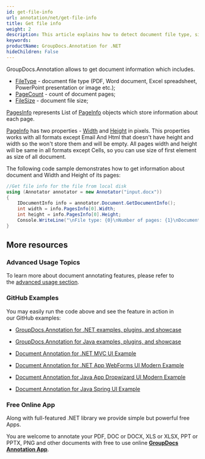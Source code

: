 ```yaml
---
id: get-file-info
url: annotation/net/get-file-info
title: Get file info
weight: 2
description: This article explains how to detect document file type, size and calculate pages count when annotate documents or images with GroupDocs.Annotation.
keywords: 
productName: GroupDocs.Annotation for .NET
hideChildren: False
---
```

GroupDocs.Annotation allows to get document information which includes.

*   [FileType](https://apireference.groupdocs.com/net/annotation/groupdocs.annotation/idocumentinfo/properties/filetype) - document file type (PDF, Word document, Excel spreadsheet, PowerPoint presentation or image etc.);
*   [PageCount](https://apireference.groupdocs.com/net/annotation/groupdocs.annotation/idocumentinfo/properties/pagecount) - count of document pages;
*   [FileSize](https://apireference.groupdocs.com/net/annotation/groupdocs.annotation/idocumentinfo/properties/size) - document file size;

[PagesInfo](https://apireference.groupdocs.com/annotation/net/groupdocs.annotation/idocumentinfo/properties/pagesinfo) represents List of [PageInfo](https://apireference.groupdocs.com/annotation/net/groupdocs.annotation.models/pageinfo) objects which store information about each page. 

[PageInfo](https://apireference.groupdocs.com/annotation/net/groupdocs.annotation.models/pageinfo) has two properties - [Width](https://apireference.groupdocs.com/annotation/net/groupdocs.annotation.models/pageinfo/properties/width) and [Height](https://apireference.groupdocs.com/annotation/net/groupdocs.annotation.models/pageinfo/properties/height) in pixels. This properties works with all formats except Email And Html that doesn't have height and width so the won't store them and will be empty. All pages width and height will be same in all formats except Cells, so you can use size of first element as size of all document.

The following code sample demonstrates how to get information about document and Width and Height of its pages:

```csharp
//Get file info for the file from local disk
using (Annotator annotator = new Annotator("input.docx"))
{
	IDocumentInfo info = annotator.Document.GetDocumentInfo();
    int width = info.PagesInfo[0].Width;
    int height = info.PagesInfo[0].Height;
    Console.WriteLine("\nFile type: {0}\nNumber of pages: {1}\nDocument size: {2} bytes", info.FileType, info.PageCount, info.Size);
}
```

## More resources

### Advanced Usage Topics

To learn more about document annotating features, please refer to the [advanced usage section](Advanced%2Busage.html).

### GitHub Examples

You may easily run the code above and see the feature in action in our GitHub examples:

*   [GroupDocs.Annotation for .NET examples, plugins, and showcase](https://github.com/groupdocs-annotation/GroupDocs.Annotation-for-.NET)
    
*   [GroupDocs.Annotation for Java examples, plugins, and showcase](https://github.com/groupdocs-annotation/GroupDocs.Annotation-for-Java)
    
*   [Document Annotation for .NET MVC UI Example](https://github.com/groupdocs-annotation/GroupDocs.Annotation-for-.NET-MVC) 
    
*   [Document Annotation for .NET App WebForms UI Modern Example](https://github.com/groupdocs-annotation/GroupDocs.Annotation-for-.NET-WebForms)
    
*   [Document Annotation for Java App Dropwizard UI Modern Example](https://github.com/groupdocs-annotation/GroupDocs.Annotation-for-Java-Dropwizard)
    
*   [Document Annotation for Java Spring UI Example](https://github.com/groupdocs-annotation/GroupDocs.Annotation-for-Java-Spring)
    

### Free Online App

Along with full-featured .NET library we provide simple but powerful free Apps.

You are welcome to annotate your PDF, DOC or DOCX, XLS or XLSX, PPT or PPTX, PNG and other documents with free to use online **[GroupDocs Annotation App](https://products.groupdocs.app/annotation)**.
